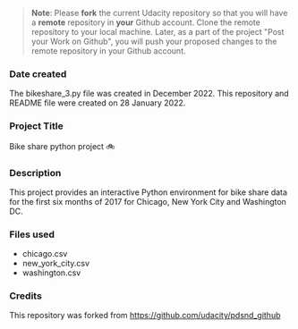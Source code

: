 >**Note**: Please **fork** the current Udacity repository so that you will have a **remote** repository in **your** Github account. Clone the remote repository to your local machine. Later, as a part of the project "Post your Work on Github", you will push your proposed changes to the remote repository in your Github account.

### Date created
The bikeshare_3.py file was created in December 2022. This repository and README file were created on 28 January 2022.

### Project Title
Bike share python project :bike:

### Description
This project provides an interactive Python environment for bike share data for the first six months of 2017 for Chicago, New York City and Washington DC.

### Files used
* chicago.csv
* new_york_city.csv
* washington.csv

### Credits
This repository was forked from https://github.com/udacity/pdsnd_github
